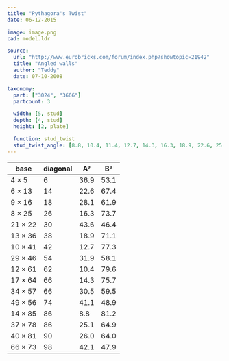```yaml
---
title: "Pythagora's Twist"
date: 06-12-2015

image: image.png
cad: model.ldr

source:
  url: "http://www.eurobricks.com/forum/index.php?showtopic=21942"
  title: "Angled walls"
  author: "Teddy"
  date: 07-10-2008

taxonomy:
  part: ["3024", "3666"]
  partcount: 3

  width: [5, stud]
  depth: [4, stud]
  height: [2, plate]

  function: stud_twist
  stud_twist_angle: [8.8, 10.4, 11.4, 12.7, 14.3, 16.3, 18.9, 22.6, 25.1, 26.0, 28.1, 30.5, 31.9, 33.4, 36.9, 41.1, 42.1, 43.6]
---
```


|  base   | diagonal |  A°  |  B°  |
|---------|----|------|------|
|  4 ×  5 |  6 | 36.9 | 53.1 |
|  6 × 13 | 14 | 22.6 | 67.4 |
|  9 × 16 | 18 | 28.1 | 61.9 |
|  8 × 25 | 26 | 16.3 | 73.7 |
| 21 × 22 | 30 | 43.6 | 46.4 |
| 13 × 36 | 38 | 18.9 | 71.1 |
| 10 × 41 | 42 | 12.7 | 77.3 |
| 29 × 46 | 54 | 31.9 | 58.1 |
| 12 × 61 | 62 | 10.4 | 79.6 |
| 17 × 64 | 66 | 14.3 | 75.7 |
| 34 × 57 | 66 | 30.5 | 59.5 |
| 49 × 56 | 74 | 41.1 | 48.9 |
| 14 × 85 | 86 |  8.8 | 81.2 |
| 37 × 78 | 86 | 25.1 | 64.9 |
| 40 × 81 | 90 | 26.0 | 64.0 |
| 66 × 73 | 98 | 42.1 | 47.9 |